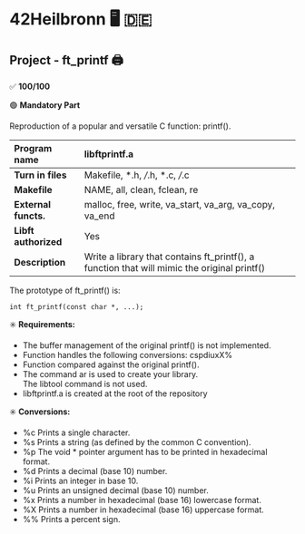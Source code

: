 # 42Heilbronn :desktop_computer: :de:

## Project - ft_printf :printer:

:white_check_mark: **100/100**

:green_circle: **Mandatory Part**

Reproduction of a popular and versatile C function: printf(). 

**Program name**| libftprintf.a
:---|:---
**Turn in files**| Makefile, *.h, */*.h, *.c, */*.c
**Makefile**| NAME, all, clean, fclean, re
**External functs.**| malloc, free, write, va_start, va_arg, va_copy, va_end
**Libft authorized**| Yes
**Description**| Write a library that contains ft_printf(), a function that will mimic the original printf()

The prototype of ft_printf() is:
```
int ft_printf(const char *, ...);
```

:eight_spoked_asterisk: **Requirements:**
- The buffer management of the original printf() is not implemented.
- Function handles the following conversions: cspdiuxX%
- Function compared against the original printf().
- The command ar is used to create your library.\
The libtool command is not used.
- libftprintf.a is created at the root of the repository

:eight_spoked_asterisk: **Conversions:**
- %c Prints a single character.
- %s Prints a string (as defined by the common C convention).
- %p The void * pointer argument has to be printed in hexadecimal format.
- %d Prints a decimal (base 10) number.
- %i Prints an integer in base 10.
- %u Prints an unsigned decimal (base 10) number.
- %x Prints a number in hexadecimal (base 16) lowercase format.
- %X Prints a number in hexadecimal (base 16) uppercase format.
- %% Prints a percent sign.
